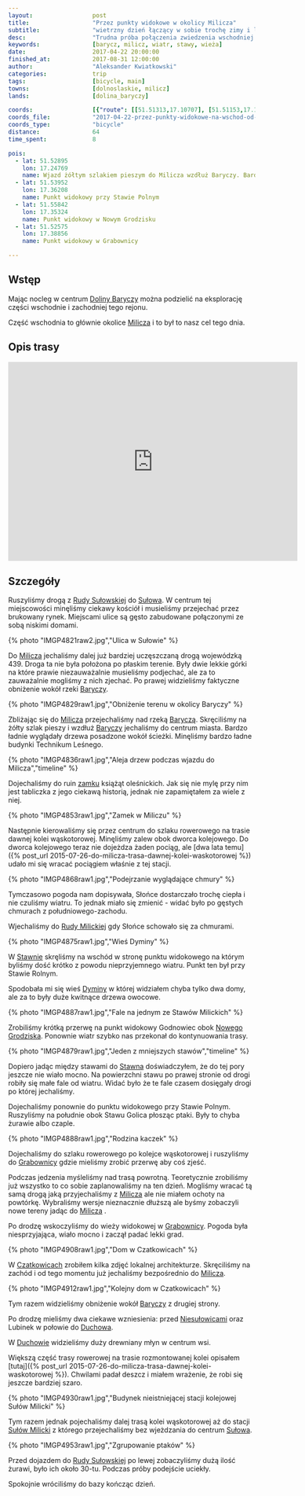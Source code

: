 ```yaml
---
layout:                 post
title:                  "Przez punkty widokowe w okolicy Milicza"
subtitle:               "wietrzny dzień łączący w sobie trochę zimy i lata"
desc:                   "Trudna próba połączenia zwiedzenia wschodniej części Doliny Baryczy rowerem jak i obserwację ptaków."
keywords:               [barycz, milicz, wiatr, stawy, wieża]
date:                   2017-04-22 20:00:00
finished_at:            2017-08-31 12:00:00
author:                 "Aleksander Kwiatkowski"
categories:             trip
tags:                   [bicycle, main]
towns:                  [dolnoslaskie, milicz]
lands:                  [dolina_baryczy]

coords:                 [{"route": [[51.51313,17.10707], [51.51153,17.11291], [51.51367,17.12286], [51.50846,17.13896], [51.50304,17.16801], [51.49914,17.16750], [51.50499,17.19728], [51.51479,17.21565], [51.53022,17.23659], [51.52822,17.25732], [51.52980,17.26101], [51.53054,17.27302], [51.52814,17.27792], [51.52659,17.29285], [51.53198,17.30624], [51.53233,17.31431], [51.52822,17.33023], [51.52985,17.33894], [51.53759,17.34538], [51.53933,17.36349], [51.55144,17.36748], [51.55230,17.36031], [51.55841,17.35752], [51.55870,17.35362], [51.55830,17.35757], [51.55064,17.35637], [51.53762,17.34568], [51.53935,17.36353], [51.53249,17.36263], [51.53206,17.37581], [51.52512,17.38581], [51.52552,17.38834], [51.52451,17.38392], [51.51238,17.38435], [51.51356,17.35504], [51.51599,17.34182], [51.51823,17.34010], [51.51783,17.32010], [51.52472,17.30688], [51.52699,17.29440], [51.52640,17.29242], [51.52320,17.29294], [51.51853,17.27088], [51.50966,17.26865], [51.50047,17.25800], [51.49075,17.24487], [51.48594,17.23680], [51.48329,17.23672], [51.47677,17.21659], [51.48003,17.20166], [51.48762,17.18822], [51.48519,17.17677], [51.48922,17.16428], [51.49446,17.16569], [51.49443,17.15659], [51.50392,17.16217]], "type": "bicycle"}]
coords_file:            "2017-04-22-przez-punkty-widokowe-na-wschod-od-milicza.json"
coords_type:            "bicycle"
distance:               64
time_spent:             8

pois:
  - lat: 51.52895
    lon: 17.24769
    name: Wjazd żółtym szlakiem pieszym do Milicza wzdłuż Baryczy. Bardzo ładna ścieżka.
  - lat: 51.53952
    lon: 17.36208
    name: Punkt widokowy przy Stawie Polnym
  - lat: 51.55842
    lon: 17.35324
    name: Punkt widokowy w Nowym Grodzisku
  - lat: 51.52575
    lon: 17.38856
    name: Punkt widokowy w Grabownicy

---
```


[wiki-dolina-baryczy]: https://pl.wikipedia.org/wiki/Park_Krajobrazowy_Dolina_Baryczy
[wiki-milicz]: https://pl.wikipedia.org/wiki/Milicz
[wiki-ruda-sulowska]: https://pl.wikipedia.org/wiki/Ruda_Su%C5%82owska
[wiki-sulow]: https://pl.wikipedia.org/wiki/Su%C5%82%C3%B3w_(wie%C5%9B_w_wojew%C3%B3dztwie_dolno%C5%9Bl%C4%85skim)
[wiki-barycz]: https://pl.wikipedia.org/wiki/Barycz_(rzeka)
[wiki-ruda-milicka]: https://pl.wikipedia.org/wiki/Ruda_Milicka
[wiki-stawno]: https://pl.wikipedia.org/wiki/Stawno_(wojew%C3%B3dztwo_dolno%C5%9Bl%C4%85skie)
[wiki-nowe-grodzisko]: https://pl.wikipedia.org/wiki/Nowe_Grodzisko
[wiki-grabownica]: https://pl.wikipedia.org/wiki/Grabownica_(gmina_Milicz)
[wiki-czatkowice]: https://pl.wikipedia.org/wiki/Czatkowice_(wojew%C3%B3dztwo_dolno%C5%9Bl%C4%85skie)
[wiki-niesulowice]: https://pl.wikipedia.org/wiki/Niesu%C5%82owice_(wojew%C3%B3dztwo_dolno%C5%9Bl%C4%85skie)
[wiki-duchowo]: https://pl.wikipedia.org/wiki/Duchowo
[wiki-sulow-milicki]: https://pl.wikipedia.org/wiki/Su%C5%82%C3%B3w_Milicki
[wiki-zamek-milicz]: https://pl.wikipedia.org/wiki/Zamek_w_Miliczu
[wiki-dyminy]: https://pl.wikipedia.org/wiki/Dyminy_(wojew%C3%B3dztwo_dolno%C5%9Bl%C4%85skie)


Wstęp
-----

Mając nocleg w centrum [Doliny Baryczy][wiki-dolina-baryczy] można
podzielić na eksplorację części wschodnie i zachodniej tego rejonu.

Część wschodnia to głównie okolice [Milicza][wiki-milicz] i to był to nasz cel
tego dnia.

Opis trasy
----------

<iframe height='405' width='590' frameborder='0' allowtransparency='true' scrolling='no' src='https://www.strava.com/activities/953297598/embed/8f28fd04ac1a08898de92e8bb9828231e351e826'></iframe>

Szczegóły
---------

Ruszyliśmy drogą z [Rudy Sułowskiej][wiki-ruda-sulowska] do
[Sułowa][wiki-sulow]. W centrum tej miejscowości minęliśmy ciekawy kościół
i musieliśmy przejechać przez brukowany rynek.
Miejscami ulice są gęsto zabudowane połączonymi ze sobą niskimi domami.

{% photo "IMGP4821raw2.jpg","Ulica w Sułowie" %}

Do [Milicza][wiki-milicz] jechaliśmy dalej już bardziej uczęszczaną drogą
wojewódzką 439.
Droga ta nie była położona po płaskim terenie.
Były dwie lekkie górki na które prawie
niezauważalnie musieliśmy podjechać, ale za to zauważalnie mogliśmy
z nich zjechać.
Po prawej widzieliśmy faktyczne obniżenie wokół rzeki [Baryczy][wiki-barycz].

{% photo "IMGP4829raw1.jpg","Obniżenie terenu w okolicy Baryczy" %}

Zbliżając się do [Milicza][wiki-milicz] przejechaliśmy nad rzeką
[Baryczą][wiki-barycz]. Skręciliśmy na żółty szlak pieszy i wzdłuż
[Baryczy][wiki-barycz] jechaliśmy do centrum miasta.
Bardzo ładnie wyglądały drzewa posadzone wokół ścieżki.
Minęliśmy bardzo ładne budynki Technikum Leśnego.

{% photo "IMGP4836raw1.jpg","Aleja drzew podczas wjazdu do Milicza","timeline" %}

Dojechaliśmy do ruin [zamku][wiki-zamek-milicz] książąt oleśnickich.
Jak się nie mylę przy nim jest tabliczka z jego ciekawą historią, jednak nie
zapamiętałem za wiele z niej.

{% photo "IMGP4853raw1.jpg","Zamek w Miliczu" %}

Następnie kierowaliśmy się przez centrum do szlaku rowerowego na trasie dawnej
kolei wąskotorowej. Minęliśmy zalew obok dworca kolejowego.
Do dworca kolejowego teraz nie dojeżdza żaden pociąg, ale
[dwa lata temu]({% post_url 2015-07-26-do-milicza-trasa-dawnej-kolei-waskotorowej %})
udało mi się wracać pociągiem właśnie z tej stacji.

{% photo "IMGP4868raw1.jpg","Podejrzanie wyglądające chmury" %}

Tymczasowo pogoda nam dopisywała, Słońce dostarczało trochę ciepła i nie
czuliśmy wiatru. To jednak miało się zmienić - widać było po gęstych chmurach
z południowego-zachodu.

Wjechaliśmy do [Rudy Milickiej][wiki-ruda-milicka] gdy Słońce schowało się
za chmurami.

{% photo "IMGP4875raw1.jpg","Wieś Dyminy" %}

W [Stawnie][wiki-stawno] skręliśmy na wschód w stronę punktu widokowego
na którym byliśmy dość krótko z powodu nieprzyjemnego wiatru.
Punkt ten był przy Stawie Rolnym.

Spodobała mi się wieś [Dyminy][wiki-dyminy] w której widziałem chyba tylko dwa domy,
ale za to były duże kwitnące drzewa owocowe.

<!--
Na północ od Dymin widzieliśmy jakiś budynek. Zaciekawił mnie i
zrobiłem mu zdjęcie.
-->

{% photo "IMGP4887raw1.jpg","Fale na jednym ze Stawów Milickich" %}

Zrobiliśmy krótką przerwę na punkt widokowy Godnowiec
obok [Nowego Grodziska][wiki-nowe-grodzisko].
Ponownie wiatr szybko nas przekonał do kontynuowania trasy.

{% photo "IMGP4879raw1.jpg","Jeden z mniejszych stawów","timeline" %}

Dopiero jadąc między stawami do [Stawna][wiki-stawno] doświadczyłem,
że do tej pory jeszcze nie wiało mocno. Na powierzchni stawu po prawej stronie
od drogi robiły się małe fale od wiatru. Widać było że te fale czasem
dosięgały drogi po której jechaliśmy.

Dojechaliśmy ponownie do punktu widokowego przy Stawie Polnym.
Ruszyliśmy na południe obok Stawu Golica płosząc ptaki. Były
to chyba żurawie albo czaple.

{% photo "IMGP4888raw1.jpg","Rodzina kaczek" %}

Dojechaliśmy do szlaku rowerowego po kolejce wąskotorowej i ruszyliśmy do
[Grabownicy][wiki-grabownica] gdzie mieliśmy zrobić przerwę aby coś zjeść.

Podczas jedzenia myśleliśmy nad trasą powrotną. Teoretycznie zrobiliśmy już
wszystko to co sobie zaplanowaliśmy na ten dzień.
Mogliśmy wracać tą samą drogą jaką przyjechaliśmy z
[Milicza][wiki-milicz] ale nie miałem ochoty na powtórkę.
Wybraliśmy wersje nieznacznie dłuższą ale
byśmy zobaczyli nowe tereny jadąc do [Milicza][wiki-milicz] .

Po drodzę wskoczyliśmy do wieży widokowej w [Grabownicy][wiki-grabownica].
Pogoda była niesprzyjająca, wiało mocno i zaczął padać lekki grad.

{% photo "IMGP4908raw1.jpg","Dom w Czatkowicach" %}

W [Czatkowicach][wiki-czatkowice] zrobiłem kilka zdjęć lokalnej architekturze.
Skręciliśmy na zachód i od tego momentu już jechaliśmy bezpośrednio
do [Milicza][wiki-milicz].

{% photo "IMGP4912raw1.jpg","Kolejny dom w Czatkowicach" %}

Tym razem widzieliśmy obniżenie wokół [Baryczy][wiki-barycz] z drugiej strony.

Po drodzę mieliśmy dwa ciekawe wzniesienia: przed
[Niesułowicami][wiki-niesulowice] oraz Lubinek w połowie do [Duchowa][wiki-duchowo].

W [Duchowie][wiki-duchowo] widzieliśmy duży drewniany młyn w centrum wsi.

Większą część trasy rowerowej na trasie rozmontowanej kolei
opisałem [tutaj]({% post_url 2015-07-26-do-milicza-trasa-dawnej-kolei-waskotorowej %}).
Chwilami padał deszcz i miałem wrażenie, że robi się jeszcze bardziej
szaro.

{% photo "IMGP4930raw1.jpg","Budynek nieistniejącej stacji kolejowej Sułów Milicki" %}

Tym razem jednak pojechaliśmy dalej trasą kolei wąskotorowej aż do stacji
[Sułów Milicki][wiki-sulow-milicki] z którego przejechaliśmy
bez wjeżdzania do centrum [Sułowa][wiki-sulow].

{% photo "IMGP4953raw1.jpg","Zgrupowanie ptaków" %}

Przed dojazdem do [Rudy Sułowskiej][wiki-ruda-sulowska] po lewej zobaczyliśmy
dużą ilość żurawi, było ich około 30-tu. Podczas próby podejście uciekły.

Spokojnie wróciliśmy do bazy kończąc dzień.
